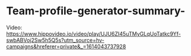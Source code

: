 # Team-profile-generator-summary-

Video: https://www.hippovideo.io/video/play/UJU6ZI45uTMyGLqUoTatkc9Yf-swbABVoj2Sw5h5Q5s?utm_source=hv-campaigns&hreferer=private&_=1614043737928
